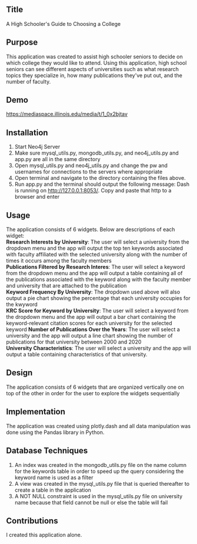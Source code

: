 ## Title 
A High Schooler's Guide to Choosing a College

## Purpose  
This application was created to assist high schooler seniors to decide on which college they would like to attend. Using this application, high school seniors can see different aspects of universities such as what research topics they specialize in, how many publications they've put out, and the number of faculty. 

## Demo  
https://mediaspace.illinois.edu/media/t/1_0x2bjtav

## Installation

1. Start Neo4j Server
2. Make sure mysql_utils.py, mongodb_utils.py, and neo4j_utils.py and app.py are all in the same directory
3. Open mysql_utils.py and neo4j_utils.py and change the pw and usernames for connections to the servers where appropriate
4. Open terminal and navigate to the directory containing the files above.
5. Run app.py and the terminal should output the following message: Dash is running on http://127.0.0.1:8053/. Copy and paste that http to a browser and enter

## Usage

The application consists of 6 widgets. Below are descriptions of each widget:  
**Research Interests by University**: The user will select a university from the dropdown menu and the app will output the top ten keywords associated with faculty affiliated with the selected university along with the number of times it occurs among the faculty members  
**Publications Filtered by Research Interes**: The user will select a keyword from the dropdown menu and the app will output a table containing all of the publications associated with the keyword along with the faculty member and university that are attached to the publication  
**Keyword Frequency By University**: The dropdown used above will also output a pie chart showing the percentage that each university occupies for the kwyword  
**KRC Score for Keyword by University**: The user will select a keyword from the dropdown menu and the app will output a bar chart containing the keyword-relevant citation scores for each university for the selected keyword 
**Number of Publications Over the Years**: The user will select a university and the app will output a line chart showing the number of publications for that university between 2000 and 2020  
**University Characteristics**: The user will select a university and the app will output a table containing characteristics of that university.  

## Design 
The application consists of 6 widgets that are organized vertically one on top of the other in order for the user to explore the widgets sequentially

## Implementation
The application was created using plotly.dash and all data manipulation was done using the Pandas library in Python.  

## Database Techniques
1. An index was created in the mongodb_utils.py file on the name column for the keywords table in order to speed up the query considering the keyword name is used as a filter
2. A view was created in the mysql_utils.py file that is queried thereafter to create a table in the application
3. A NOT NULL constraint is used in the mysql_utils.py file on university name because that field cannot be null or else the table will fail

## Contributions
I created this application alone. 
